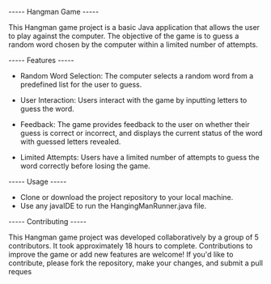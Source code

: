 ----- Hangman Game -----

This Hangman game project is a basic Java application that allows the user to play against the computer. The objective of the game is to guess a random word chosen by the computer within a limited number of attempts.

----- Features -----

- Random Word Selection: The computer selects a random word from a predefined list for the user to guess.

- User Interaction: Users interact with the game by inputting letters to guess the word.

- Feedback: The game provides feedback to the user on whether their guess is correct or incorrect, and displays the current status of the word with guessed letters revealed.

- Limited Attempts: Users have a limited number of attempts to guess the word correctly before losing the game.

----- Usage -----

- Clone or download the project repository to your local machine.
- Use any javaIDE to run the HangingManRunner.java file.

----- Contributing -----

This Hangman game project was developed collaboratively by a group of 5 contributors. It took approximately 18 hours to complete. Contributions to improve the game or add new features are welcome! If you'd like to contribute, please fork the repository, make your changes, and submit a pull reques
